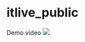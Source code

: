 # itlive_public
Demo video
[![](http://img.youtube.com/vi/wycATAyNKtw/0.jpg)](http://www.youtube.com/watch?v=wycATAyNKtw "iTLive Demo")
